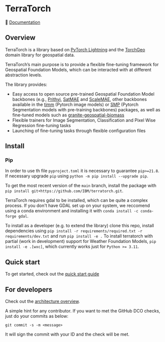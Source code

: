 # TerraTorch

:book: [Documentation](https://IBM.github.io/terratorch/)

## Overview
TerraTorch is a library based on [PyTorch Lightning](https://lightning.ai/docs/pytorch/stable/) and the [TorchGeo](https://github.com/microsoft/torchgeo) domain library
for geospatial data. 

TerraTorch’s main purpose is to provide a flexible fine-tuning framework for Geospatial Foundation Models, which can be interacted with at different abstraction levels.

The library provides:

- Easy access to open source pre-trained Geospatial Foundation Model backbones (e.g., [Prithvi](https://huggingface.co/ibm-nasa-geospatial/Prithvi-100M), [SatMAE](https://sustainlab-group.github.io/SatMAE/) and [ScaleMAE](https://github.com/bair-climate-initiative/scale-mae), other backbones available in the [timm](https://github.com/huggingface/pytorch-image-models) (Pytorch image models) or [SMP](https://github.com/qubvel/segmentation_models.pytorch) (Pytorch Segmentation models with pre-training backbones) packages, as well as fine-tuned models such as [granite-geospatial-biomass](https://huggingface.co/ibm-granite/granite-geospatial-biomass)
- Flexible trainers for Image Segmentation, Classification and Pixel Wise Regression fine-tuning tasks
- Launching of fine-tuning tasks through flexible configuration files

## Install
### Pip
In order to use th file `pyproject.toml` it is necessary to guarantee `pip>=21.8`. If necessary upgrade `pip` using `python -m pip install --upgrade pip`. 

[comment]: <For a stable point-release, use `pip install terratorch`. >
[comment]: <If you prefer to get the most recent version of the main branch, install the library with `pip install git+https://github.com/IBM/terratorch.git`.>
To get the most recent version of the `main` branch, install the package with `pip install git+https://github.com/IBM/terratorch.git`.

[comment]: <Another alternative is to install using [pipx](https://github.com/pypa/pipx) via `pipx install terratorch`, which creates an isolated environment and allows the user to run the application as>
[comment]: <a common CLI tool, with no need of installing dependencies or activating environments. >

TerraTorch requires gdal to be installed, which can be quite a complex process. If you don't have GDAL set up on your system, we reccomend using a conda environment and installing it with `conda install -c conda-forge gdal`.

To install as a developer (e.g. to extend the library) clone this repo, install dependencies using `pip install -r requirements/required.txt -r requirements/dev.txt` and run `pip install -e .`
To install terratorch with partial (work in development) support for Weather Foundation Models, `pip install -e .[wxc]`, which currently works just for `Python >= 3.11`. 

## Quick start

To get started, check out the [quick start guide](https://ibm.github.io/terratorch/quick_start)

## For developers

Check out the [architecture overview](https://ibm.github.io/terratorch/architecture).

A simple hint for any contributor. If you want to met the GitHub DCO checks, just do your commits as below:
```
git commit -s -m <message>
```
It will sign the commit with your ID and the check will be met. 

